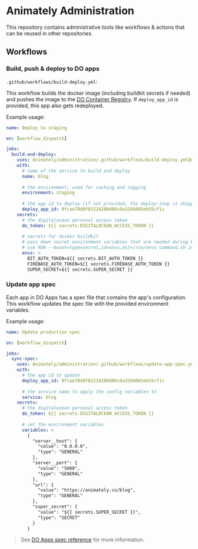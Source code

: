 # Animately Administration

This repository contains administrative tools like workflows & actions that can be reused in other repositories.

## Workflows

### Build, push & deploy to DO apps

`.github/workflows/build-deploy.yml`:

This workflow builds the docker image (including buildkit secrets if needed) and pushes the image to the [DO Container Registry](https://registry.digitalocean.com/animately).
If `deploy_app_id` is provided, this app also gets redeployed.

Example usage:

```yml
name: Deploy to staging

on: [workflow_dispatch]

jobs:
  build-and-deploy:
    uses: Animately/administration/.github/workflows/build-deploy.yml@main
    with:
      # name of the service to build and deploy
      name: blog
      
      # the environment, used for caching and tagging
      environment: staging
      
      # the app id to deploy (if not provided, the deploy-step is skipped)
      deploy_app_id: 9fcae70d0f83224280d06c0a3266065eb55cf1c
    secrets:
      # the digitalocean personal access token
      do_token: ${{ secrets.DIGITALOCEAN_ACCESS_TOKEN }}
      
      # secrets for docker buildkit
      # pass down secret environment variables that are needed during build time
      # use RUN --mount=type=secret,id=envs,dst=/run/envs command.sh in your Dockerfile
      envs: >
        BIT_AUTH_TOKEN=${{ secrets.BIT_AUTH_TOKEN }}
        FIREBASE_AUTH_TOKEN=${{ secrets.FIREBASE_AUTH_TOKEN }}
        SUPER_SECRET=${{ secrets.SUPER_SECRET }}
```

### Update app spec

Each app in DO Apps has a spec file that contains the app's configuration. This workflow updates the spec file with the provided environment variables.

Example usage:

```yml
name: Update production spec

on: [workflow_dispatch]

jobs:
  sync-spec:
    uses: Animately/administration/.github/workflows/update-app-spec.yml@main
    with:
      # the app id to update 
      deploy_app_id: 9fcae70d0f83224280d06c0a3266065eb55cf1c
      
      # the service name to apply the config variables to
      service: blog
    secrets:
      # the digitalocean personal access token
      do_token: ${{ secrets.DIGITALOCEAN_ACCESS_TOKEN }}
      
      # set the environment variables
      variables: >
        {
          "server__host": {
            "value": "0.0.0.0",
            "type": "GENERAL"
          },
          "server__port": {
            "value": "5000",
            "type": "GENERAL"
          },
          "url": {
            "value": "https://animately.co/blog",
            "type": "GENERAL"
          },
          "super_secret": {
            "value": "${{ secrets.SUPER_SECRET }}",
            "type": "SECRET"
          }
        }

```

> See [DO Apps spec reference](https://docs.digitalocean.com/products/app-platform/references/app-specification-reference/) for more information.
